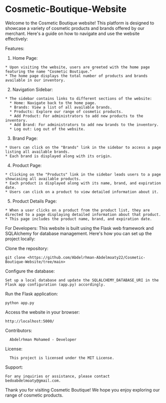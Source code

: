 # Cosmetic-Boutique-Website
Welcome to the Cosmetic Boutique website! This platform is designed to showcase a variety of cosmetic products and brands offered by our merchant. Here's a guide on how to navigate and use the website effectively:

Features:

  1. Home Page:

    * Upon visiting the website, users are greeted with the home page featuring the name "Cosmetic Boutique."
    * The home page displays the total number of products and brands available in our inventory.
  
  2. Navigation Sidebar:

    * The sidebar contains links to different sections of the website:
      * Home: Navigate back to the home page.
      * Brands: View a list of all available brands.
      * Products: Explore our range of cosmetic products.
      * Add Product: For administrators to add new products to the inventory.
      * Add Brand: For administrators to add new brands to the inventory.
      * Log out: Log out of the website.
      
  3. Brand Page:

    * Users can click on the "Brands" link in the sidebar to access a page listing all available brands.
    * Each brand is displayed along with its origin.

  4. Product Page:

    * Clicking on the "Products" link in the sidebar leads users to a page showcasing all available products.
    * Each product is displayed along with its name, brand, and expiration date.
    * Users can click on a product to view detailed information about it.
  5. Product Details Page:

    * When a user clicks on a product from the product list, they are directed to a page displaying detailed information about that product.
    * This page includes the product name, brand, and expiration date.
    
For Developers:
This website is built using the Flask web framework and SQLAlchemy for database management. 
Here's how you can set up the project locally:

Clone the repository:

    git clone <https://github.com/Abdelrhman-Abdelmoaty22/Cosmetic-Boutique-Website/tree/main>

Configure the database:

    Set up a local database and update the SQLALCHEMY_DATABASE_URI in the Flask app configuration (app.py) accordingly.
    
Run the Flask application:

    python app.py
    
Access the website in your browser:

    http://localhost:5000/
    
Contributors:

      Abdelrhman Mohamed - Developer
      
License:

      This project is licensed under the MIT License.

Support:

    For any inquiries or assistance, please contact bedoabdelmoaty@gmail.com.

Thank you for visiting Cosmetic Boutique! We hope you enjoy exploring our range of cosmetic products.
